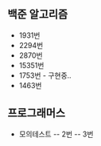 ## 백준 알고리즘

- 1931번 
- 2294번
- 2870번
- 15351번
- 1753번 - 구현중..
- 1463번



## 프로그래머스

- 모의테스트
-- 2번
-- 3번